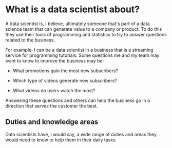 # What is a data scientist about?

A data scientist is, I believe, ultimately someone that's part of a data science team that can generate value to a company or product. To do this they use their tools of programming and statistics to try to answer questions related to the business.

For example, I can be a data scientist in a business that is a streaming service for programming tutorials. Some questions me and my team may want to know to improve the business may be:

- What promotions gain the most new subscribers?

- Which type of videos generate new subscribers?

- What videos do users watch the most?

Answering these questions and others can help the business go in a direction that serves the customer the best.

## Duties and knowledge areas

Data scientists have, I would say, a wide range of duties and areas they would need to know to help them in their daily tasks. 
